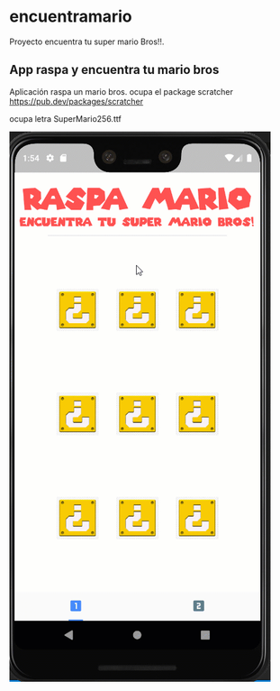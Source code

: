 # encuentramario

Proyecto encuentra tu super mario Bros!!.

## App raspa y encuentra tu mario bros

Aplicación raspa un mario bros. ocupa el package scratcher https://pub.dev/packages/scratcher

ocupa letra SuperMario256.ttf

![Super Mario ](https://github.com/devjaime/EncuentraMario/blob/master/assets/encuentramario.gif)